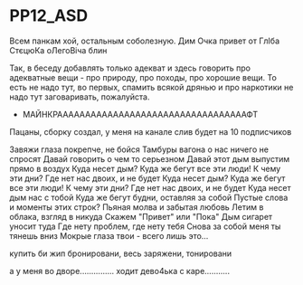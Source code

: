 # PP12_ASD

Всем панкам хой, остальным соболезную.
Дим Очка привет от ГлІба СтєцюКа оЛегоВіча блин

Так, в беседу добавлять только адекват и здесь говорить про адекватные вещи - про природу, про походы, про хорошие вещи. То есть не надо тут, во первых, спамить всякой дрянью и про наркотики не надо тут заговаривать, пожалуйста. 

* МАЙНКРААААААААААААААААААААААААААААААААААФТ

Пацаны, сборку создал, у меня на канале слив будет на 10 подписчиков

Завяжи глаза покрепче, не бойся
Тамбуры вагона о нас ничего не спросят
Давай говорить о чем то серьезном
Давай этот дым выпустим прямо в воздух
Куда несет дым? Куда же бегут все эти люди!
К чему эти дни? Где нет нас двоих, и не будет
Куда несет дым? Куда же бегут все эти люди!
К чему эти дни? Где нет нас двоих, и не будет
Куда несет дым нас с тобой
Куда же бегут будни, оставляя за собой
Пустые слова и моменты этих строк?
Пьяная молва и забытая любовь
Летим в облака, взгляд в никуда
Скажем "Привет" или "Пока"
Дым сигарет уносит туда
Где нету проблем, где нету тебя
Снова за собой меня ты тянешь вниз
Мокрые глаза твои - всего лишь это…

купить би жип бронировани,
весь заряжени, тонировани

а у меня во дворе............... 
ходит дево4ька с каре...........

